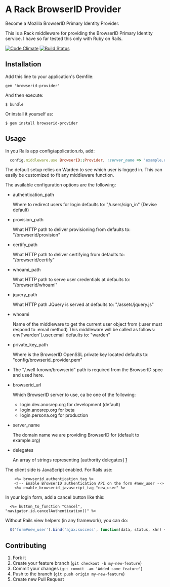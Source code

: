 # A Rack BrowserID Provider

Become a Mozilla BrowserID Primary Identity Provider.

This is a Rack middleware for providing the BrowserID Primary Identity
service. I have so far tested this only with Ruby on Rails.

[![Code Climate](https://codeclimate.com/badge.png)](https://codeclimate.com/github/ringe/browserid-provider)
[![Build Status](https://secure.travis-ci.org/ringe/browserid-provider.png)](http://travis-ci.org/ringe/browserid-provider)

## Installation

Add this line to your application's Gemfile:

    gem 'browserid-provider'

And then execute:

    $ bundle

Or install it yourself as:

    $ gem install browserid-provider

## Usage

In you Rails app config/application.rb, add:

```ruby
  config.middleware.use BrowserID::Provider, :server_name => "example.org", :delegates => ["example.com"]
```

The default setup relies on Warden to see which user is logged in. This
can easily be customized to fit any middleware function.

The available configuration options are the following:

*   authentication_path

    Where to redirect users for login
    defaults to: "/users/sign_in" (Devise default)
*   provision_path

    What HTTP path to deliver provisioning from
    defaults to: "/browserid/provision"
*   certify_path

    What HTTP path to deliver certifying from
    defaults to: "/browserid/certify"
*   whoami_path

    What HTTP path to serve user credentials at
    defaults to: "/browserid/whoami"
*   jquery_path

    What HTTP path JQuery is served at
    defaults to: "/assets/jquery.js"
*   whoami

    Name of the middleware to get the current user object from (:user must respond to :email method)
    This middleware will be called as follows: env['warden'].user.email
    defaults to: "warden"
*   private_key_path

    Where is the BrowserID OpenSSL private key located
    defaults to: "config/browserid_provider.pem"
*   The "/.well-known/browserid" path is required from the BrowserID spec and used here.
*   browserid_url

    Which BrowserID server to use, ca be one of the following:
    *   login.dev.anosrep.org for development (default)
    *   login.anosrep.org     for beta
    *   login.persona.org     for production
*   server_name

    The domain name we are providing BrowserID for (default to example.org)
*   delegates

    An array of strings representing [authority delegates] [1]

[1]: https://wiki.mozilla.org/Identity/BrowserID#BrowserID_Delegated_Support_Document "Mozilla Identity Wiki"

The client side is JavaScript enabled. For Rails use:

```erb
    <%= browserid_authentication_tag %>
    <!-- Enable BrowserID authentication API on the form #new_user -->
    <%= enable_browserid_javascript_tag "new_user" %>
```

In your login form, add a cancel button like this:

```erb
  <%= button_to_function "Cancel", "navigator.id.cancelAuthentication()" %>
```

Without Rails view helpers (in any framework), you can do:

```javascript
  $('form#new_user').bind('ajax:success', function(data, status, xhr) { navigator.id.completeAuthentication() })
```

## Contributing

1. Fork it
2. Create your feature branch (`git checkout -b my-new-feature`)
3. Commit your changes (`git commit -am 'Added some feature'`)
4. Push to the branch (`git push origin my-new-feature`)
5. Create new Pull Request
